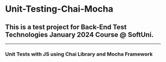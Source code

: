# Unit-Testing-Chai-Mocha
## This is a test project for Back-End Test Technologies January 2024 Course @ SoftUni.
---
### Unit Tests with JS using Chai Library and Mocha Framework
